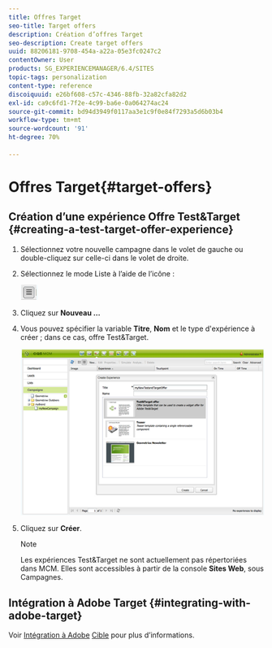 ```yaml
---
title: Offres Target
seo-title: Target offers
description: Création d’offres Target
seo-description: Create target offers
uuid: 88206181-9708-454a-a22a-05e3fc0247c2
contentOwner: User
products: SG_EXPERIENCEMANAGER/6.4/SITES
topic-tags: personalization
content-type: reference
discoiquuid: e26bf608-c57c-4346-88fb-32a82cfa82d2
exl-id: ca9c6fd1-7f2e-4c99-ba6e-0a064274ac24
source-git-commit: bd94d3949f0117aa3e1c9f0e84f7293a5d6b03b4
workflow-type: tm+mt
source-wordcount: '91'
ht-degree: 70%

---
```


# Offres Target{#target-offers}

## Création d’une expérience Offre Test&amp;Target {#creating-a-test-target-offer-experience}

1. Sélectionnez votre nouvelle campagne dans le volet de gauche ou double-cliquez sur celle-ci dans le volet de droite.
1. Sélectionnez le mode Liste à l’aide de l’icône :

   ![](do-not-localize/chlimage_1-11.png)

1. Cliquez sur **Nouveau ...**
1. Vous pouvez spécifier la variable **Titre**, **Nom** et le type d&#39;expérience à créer ; dans ce cas, offre Test&amp;Target.

   ![chlimage_1-139](assets/chlimage_1-139.png)

1. Cliquez sur **Créer**.

   >[!NOTE]
   >
   >Les expériences Test&amp;Target ne sont actuellement pas répertoriées dans MCM. Elles sont accessibles à partir de la console **Sites Web**, sous Campagnes.

## Intégration à Adobe Target {#integrating-with-adobe-target}

Voir [Intégration à Adobe](/help/sites-administering/target.md) [Cible](/help/sites-administering/target.md) pour plus d’informations.
